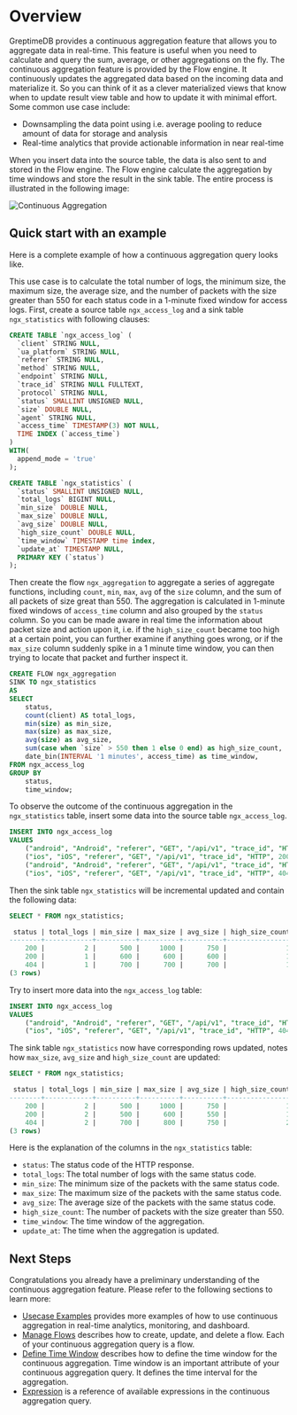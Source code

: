 # Overview

GreptimeDB provides a continuous aggregation feature that allows you to aggregate data in real-time. This feature is useful when you need to calculate and query the sum, average, or other aggregations on the fly. The continuous aggregation feature is provided by the Flow engine. It continuously updates the aggregated data based on the incoming data and materialize it. So you can think of it as a clever materialized views that know when to update result view table and how to update it with minimal effort. Some common use case include:

- Downsampling the data point using i.e. average pooling to reduce amount of data for storage and analysis
- Real-time analytics that provide actionable information in near real-time

When you insert data into the source table, the data is also sent to and stored in the Flow engine.
The Flow engine calculate the aggregation by time windows and store the result in the sink table.
The entire process is illustrated in the following image:

![Continuous Aggregation](/flow-ani.svg)

## Quick start with an example

Here is a complete example of how a continuous aggregation query looks like.

This use case is to calculate the total number of logs, the minimum size, the maximum size, the average size, and the number of packets with the size greater than 550 for each status code in a 1-minute fixed window for access logs.
First, create a source table `ngx_access_log` and a sink table `ngx_statistics` with following clauses:

```sql
CREATE TABLE `ngx_access_log` (
  `client` STRING NULL,
  `ua_platform` STRING NULL,
  `referer` STRING NULL,
  `method` STRING NULL,
  `endpoint` STRING NULL,
  `trace_id` STRING NULL FULLTEXT,
  `protocol` STRING NULL,
  `status` SMALLINT UNSIGNED NULL,
  `size` DOUBLE NULL,
  `agent` STRING NULL,
  `access_time` TIMESTAMP(3) NOT NULL,
  TIME INDEX (`access_time`)
)
WITH(
  append_mode = 'true'
);
```

```sql
CREATE TABLE `ngx_statistics` (
  `status` SMALLINT UNSIGNED NULL,
  `total_logs` BIGINT NULL,
  `min_size` DOUBLE NULL,
  `max_size` DOUBLE NULL,
  `avg_size` DOUBLE NULL,
  `high_size_count` DOUBLE NULL,
  `time_window` TIMESTAMP time index,
  `update_at` TIMESTAMP NULL,
  PRIMARY KEY (`status`)
);
```

Then create the flow `ngx_aggregation` to aggregate a series of aggregate functions, including `count`, `min`, `max`, `avg` of the `size` column, and the sum of all packets of size great than 550. The aggregation is calculated in 1-minute fixed windows of `access_time` column and also grouped by the `status` column. So you can be made aware in real time the information about packet size and action upon it, i.e. if the `high_size_count` became too high at a certain point, you can further examine if anything goes wrong, or if the `max_size` column suddenly spike in a 1 minute time window, you can then trying to locate that packet and further inspect it.

```sql
CREATE FLOW ngx_aggregation
SINK TO ngx_statistics
AS
SELECT
    status,
    count(client) AS total_logs,
    min(size) as min_size,
    max(size) as max_size,
    avg(size) as avg_size,
    sum(case when `size` > 550 then 1 else 0 end) as high_size_count,
    date_bin(INTERVAL '1 minutes', access_time) as time_window,
FROM ngx_access_log
GROUP BY
    status,
    time_window;
```

To observe the outcome of the continuous aggregation in the `ngx_statistics` table, insert some data into the source table `ngx_access_log`.

```sql
INSERT INTO ngx_access_log 
VALUES
    ("android", "Android", "referer", "GET", "/api/v1", "trace_id", "HTTP", 200, 1000, "agent", "2021-07-01 00:00:01.000"),
    ("ios", "iOS", "referer", "GET", "/api/v1", "trace_id", "HTTP", 200, 500, "agent", "2021-07-01 00:00:30.500"),
    ("android", "Android", "referer", "GET", "/api/v1", "trace_id", "HTTP", 200, 600, "agent", "2021-07-01 00:01:01.000"),
    ("ios", "iOS", "referer", "GET", "/api/v1", "trace_id", "HTTP", 404, 700, "agent", "2021-07-01 00:01:01.500");
```

Then the sink table `ngx_statistics` will be incremental updated and contain the following data:

```sql
SELECT * FROM ngx_statistics;
```

```sql
 status | total_logs | min_size | max_size | avg_size | high_size_count |        time_window         |         update_at          
--------+------------+----------+----------+----------+-----------------+----------------------------+----------------------------
    200 |          2 |      500 |     1000 |      750 |               1 | 2021-07-01 00:00:00.000000 | 2024-07-24 08:36:17.439000
    200 |          1 |      600 |      600 |      600 |               1 | 2021-07-01 00:01:00.000000 | 2024-07-24 08:36:17.439000
    404 |          1 |      700 |      700 |      700 |               1 | 2021-07-01 00:01:00.000000 | 2024-07-24 08:36:17.439000
(3 rows)
```

Try to insert more data into the `ngx_access_log` table:

```sql
INSERT INTO ngx_access_log 
VALUES
    ("android", "Android", "referer", "GET", "/api/v1", "trace_id", "HTTP", 200, 500, "agent", "2021-07-01 00:01:01.000"),
    ("ios", "iOS", "referer", "GET", "/api/v1", "trace_id", "HTTP", 404, 800, "agent", "2021-07-01 00:01:01.500");
```

The sink table `ngx_statistics` now have corresponding rows updated, notes how `max_size`, `avg_size` and `high_size_count` are updated:

```sql
SELECT * FROM ngx_statistics;
```

```sql
 status | total_logs | min_size | max_size | avg_size | high_size_count |        time_window         |         update_at          
--------+------------+----------+----------+----------+-----------------+----------------------------+----------------------------
    200 |          2 |      500 |     1000 |      750 |               1 | 2021-07-01 00:00:00.000000 | 2024-07-24 08:36:17.439000
    200 |          2 |      500 |      600 |      550 |               1 | 2021-07-01 00:01:00.000000 | 2024-07-24 08:36:46.495000
    404 |          2 |      700 |      800 |      750 |               2 | 2021-07-01 00:01:00.000000 | 2024-07-24 08:36:46.495000
(3 rows)
```

Here is the explanation of the columns in the `ngx_statistics` table:

- `status`: The status code of the HTTP response.
- `total_logs`: The total number of logs with the same status code.
- `min_size`: The minimum size of the packets with the same status code.
- `max_size`: The maximum size of the packets with the same status code.
- `avg_size`: The average size of the packets with the same status code.
- `high_size_count`: The number of packets with the size greater than 550.
- `time_window`: The time window of the aggregation.
- `update_at`: The time when the aggregation is updated.

<!-- TODO(discord9): improve auto create table then add back this feature explain, i.e. for now everything in group by is put to primary key, and time index is always a placeholder -->
<!-- if you don't manually create sink table, the Flow engine will automatically create it for you based on the query(i.e. using columns in `GROUP BY` as primary tags and time index), however, sometimes you may want to create the sink table manually to have more control over the schema. -->

## Next Steps

Congratulations you already have a preliminary understanding of the continuous aggregation feature.
Please refer to the following sections to learn more:

- [Usecase Examples](./usecase-example.md) provides more examples of how to use continuous aggregation in real-time analytics, monitoring, and dashboard.
- [Manage Flows](./manage-flow.md) describes how to create, update, and delete a flow. Each of your continuous aggregation query is a flow.
- [Define Time Window](./define-time-window.md) describes how to define the time window for the continuous aggregation. Time window is an important attribute of your continuous aggregation query. It defines the time interval for the aggregation.
- [Expression](./expression.md) is a reference of available expressions in the continuous aggregation query.
